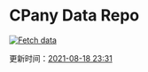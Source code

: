 # CPany Data Repo

[![Fetch data](https://github.com/yjl9903/CPany/actions/workflows/fetch.yml/badge.svg)](https://github.com/yjl9903/CPany/actions/workflows/fetch.yml)

<!-- START_SECTION: update_time -->
更新时间：[2021-08-18 23:31](https://www.timeanddate.com/worldclock/fixedtime.html?msg=Fetch+data&iso=20210818T233131&p1=237)
<!-- END_SECTION: update_time -->
